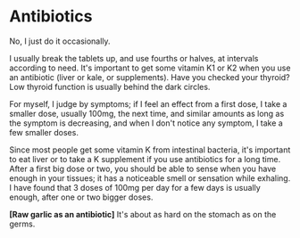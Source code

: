 # Antibiotics

No, I just do it occasionally.

I usually break the tablets up, and use fourths or halves, at intervals according to need. It's important to get some vitamin K1 or K2 when you use an antibiotic (liver or kale, or supplements). Have you checked your thyroid? Low thyroid function is usually behind the dark circles.

For myself, I judge by symptoms; if I feel an effect from a first dose, I take a smaller dose, usually 100mg, the next time, and similar amounts as long as the symptom is decreasing, and when I don't notice any symptom, I take a few smaller doses.

Since most people get some vitamin K from intestinal bacteria, it's important to eat liver or to take a K supplement if you use antibiotics for a long time. After a first big dose or two, you should be able to sense when you have enough in your tissues; it has a noticeable smell or sensation while exhaling. I have found that 3 doses of 100mg per day for a few days is usually enough, after one or two bigger doses.

**[Raw garlic as an antibiotic]**
It's about as hard on the stomach as on the germs.
